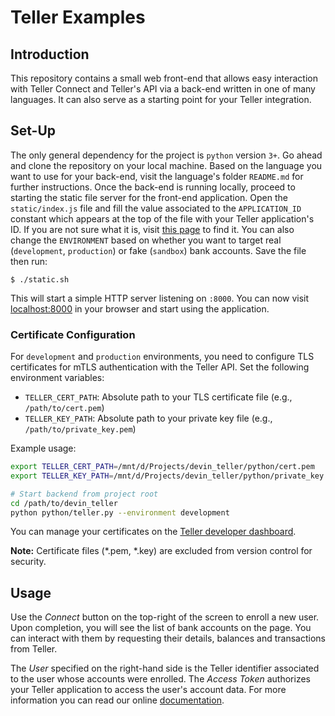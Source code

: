 # Teller Examples

## Introduction

This repository contains a small web front-end that allows easy interaction with Teller Connect and Teller's API via a back-end written in one of many languages. It can also serve as a starting point for your Teller integration.

## Set-Up

The only general dependency for the project is `python` version `3+`. Go ahead and clone the repository on your local machine. Based on the language you want to use for your back-end, visit the language's folder `README.md` for further instructions. Once the back-end is running locally, proceed to starting the static file server for the front-end application. Open the `static/index.js` file and fill the value associated to the `APPLICATION_ID` constant which appears at the top of the file with your Teller application's ID. If you are not sure what it is, visit [this page](https://teller.io/settings/application) to find it. You can also change the `ENVIRONMENT` based on whether you want to target real (`development`, `production`) or fake (`sandbox`) bank accounts. Save the file then run: 
```
$ ./static.sh
```

This will start a simple HTTP server listening on `:8000`. You can now visit [localhost:8000](http://localhost:8000) in your browser and start using the application.

### Certificate Configuration

For `development` and `production` environments, you need to configure TLS certificates for mTLS authentication with the Teller API. Set the following environment variables:

- `TELLER_CERT_PATH`: Absolute path to your TLS certificate file (e.g., `/path/to/cert.pem`)
- `TELLER_KEY_PATH`: Absolute path to your private key file (e.g., `/path/to/private_key.pem`)

Example usage:
```bash
export TELLER_CERT_PATH=/mnt/d/Projects/devin_teller/python/cert.pem
export TELLER_KEY_PATH=/mnt/d/Projects/devin_teller/python/private_key.pem

# Start backend from project root
cd /path/to/devin_teller
python python/teller.py --environment development
```

You can manage your certificates on the [Teller developer dashboard](https://teller.io/settings/certificates).

**Note:** Certificate files (*.pem, *.key) are excluded from version control for security.

## Usage

Use the *Connect* button on the top-right of the screen to enroll a new user. Upon completion, you will see the list of bank accounts on the page. You can interact with them by requesting their details, balances and transactions from Teller.

The *User* specified on the right-hand side is the Teller identifier associated to the user whose accounts were enrolled. The *Access Token* authorizes your Teller application to access the user's account data. For more information you can read our online [documentation](https://teller.io/docs).
